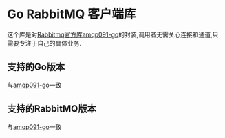 # Go RabbitMQ 客户端库

这个库是对[Rabbitmq官方库amqp091-go](https://github.com/rabbitmq/amqp091-go)的封装,调用者无需关心连接和通道,只需要专注于自己的具体业务.


## 支持的Go版本

与[amqp091-go](https://github.com/rabbitmq/amqp091-go)一致

## 支持的RabbitMQ版本

与[amqp091-go](https://github.com/rabbitmq/amqp091-go)一致

